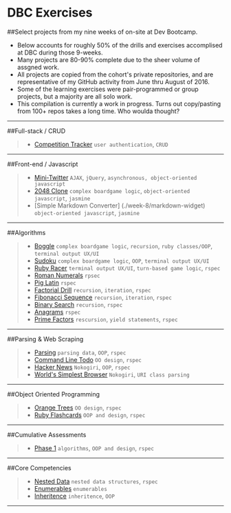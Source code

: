 # DBC Exercises
##Select projects from my nine weeks of on-site at Dev Bootcamp.  
* Below accounts for roughly 50% of the drills and exercises accomplised at DBC during those 9-weeks.  
* Many projects are 80-90% complete due to the sheer volume of assgned work.   
* All projects are copied from the cohort's private repositories, and are representative of my GitHub activity from June thru August of 2016.  
* Some of the learning exercises were pair-programmed or group projects, but a majority are all solo work.  
* This compilation is currently a work in progress. Turns out copy/pasting from 100+ repos takes a long time. Who woulda thought?


---

##Full-stack / CRUD
>* [Competition Tracker](./week-7/competition-tracker) `user authentication`, `CRUD`

---

##Front-end / Javascript
>* [Mini-Twitter](./week-8/mini-twitter) `AJAX`, `jQuery`, `asynchronous, object-oriented javascript`
>* [2048 Clone](./week-8/256-challenge) `complex boardgame logic`, `object-oriented javascript`, `jasmine`
>* [Simple Markdown Converter] (./week-8/markdown-widget) `object-oriented javascript`, `jasmine`

---

##Algorithms
>* [Boggle](./week-1/boggle) `complex boardgame logic`, `recursion`, `ruby classes/OOP`, `terminal output UX/UI`
>* [Sudoku](./week-1/sudoku) `complex boardgame logic`, `OOP`, `terminal output UX/UI`
>* [Ruby Racer](./week-1/ruby_racer) `terminal output UX/UI`, `turn-based game logic`, `rspec`
>* [Roman Numerals](./week-1/roman_numerals) `rpsec`
>* [Pig Latin](./week-1/pig_latin) `rspec`
>* [Factorial Drill](./week-1/factorial_drill) `recursion`, `iteration`, `rspec`
>* [Fibonacci Sequence](./week-1/fibonacci) `recursion`, `iteration`, `rspec`
>* [Binary Search](./week-1/binary_search) `recursion`, `rspec`
>* [Anagrams](./week-1/anagrams) `rspec`
>* [Prime Factors](./week-1/prime_factors) `rescursion`, `yield statements`, `rspec`

---

##Parsing & Web Scraping
>* [Parsing](./week-2/parsing-data) `parsing data`, `OOP`, `rspec`
>* [Command Line Todo](./week-2/basic-todo) `OO design`, `rspec`
>* [Hacker News](./week-2/web-scraping) `Nokogiri`, `OOP`, `rspec`
>* [World's Simplest Browser](./week-2/browser) `Nokogiri`, `URI class parsing`

---

##Object Oriented Programming
>* [Orange Trees](./week-2/orange-trees-1) `OO design`, `rspec`
>* [Ruby Flashcards](./week-2/flashcards) `OOP and design`, `rspec`

---

##Cumulative Assessments
>* [Phase 1](./week-2/assessment) `algorithms`, `OOP and design`, `rspec`

---

##Core Competencies
>* [Nested Data](./week-1/nested_arrays) `nested data structures`, `rspec`
>* [Enumerables](./week-1/basic_enumerables) `enumerables`
>* [Inheritence](./week-2/classical-inheritence) `inheritence`, `OOP`

---
